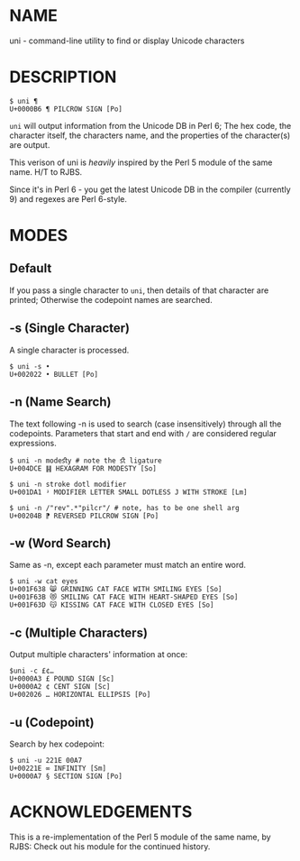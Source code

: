 # NAME

uni - command-line utility to find or display Unicode characters

# DESCRIPTION

    $ uni ¶
    U+0000B6 ¶ PILCROW SIGN [Po]
    
```uni``` will output information from the Unicode DB in Perl 6; The hex code, the character itself, the characters name, and the properties of the character(s) are output.

This verison of uni is *heavily* inspired by the Perl 5 module of the same name. H/T to RJBS.

Since it's in Perl 6 - you get the latest Unicode DB in the compiler (currently 9) and regexes are Perl 6-style.
    
# MODES

## Default

If you pass a single character to ```uni```, then details of that character are printed; Otherwise the codepoint names are searched.

## -s (Single Character)

A single character is processed.

    $ uni -s •
    U+002022 • BULLET [Po]
    
## -n (Name Search)

The text following -n is used to search (case insensitively) through all the codepoints. Parameters that start and end with ```/``` are considered regular expressions.

    $ uni -n modeﬆy # note the ﬆ ligature
    U+004DCE ䷎ HEXAGRAM FOR MODESTY [So]

    $ uni -n stroke dotl modifier
    U+001DA1 ᶡ MODIFIER LETTER SMALL DOTLESS J WITH STROKE [Lm]

    $ uni -n /"rev".*"pilcr"/ # note, has to be one shell arg
    U+00204B ⁋ REVERSED PILCROW SIGN [Po]

## -w (Word Search)

Same as -n, except each parameter must match an entire word.

    $ uni -w cat eyes
    U+001F638 😸 GRINNING CAT FACE WITH SMILING EYES [So]
    U+001F63B 😻 SMILING CAT FACE WITH HEART-SHAPED EYES [So]
    U+001F63D 😽 KISSING CAT FACE WITH CLOSED EYES [So]
    
## -c (Multiple Characters)

Output multiple characters' information at once:

    $uni -c £¢…
    U+0000A3 £ POUND SIGN [Sc]
    U+0000A2 ¢ CENT SIGN [Sc]
    U+002026 … HORIZONTAL ELLIPSIS [Po]
    
## -u (Codepoint)

Search by hex codepoint:

    $ uni -u 221E 00A7
    U+00221E ∞ INFINITY [Sm]
    U+0000A7 § SECTION SIGN [Po]

# ACKNOWLEDGEMENTS

This is a re-implementation of the Perl 5 module of the same name, by RJBS: Check out his module for the continued history.
